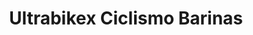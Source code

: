 ---
title: "Ultrabikex Ciclismo Barinas"
url: /barinas/ultrabikex-ciclismo-barinas/
shop: bicicleta
---
